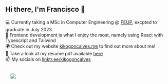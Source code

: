 ## Hi there, I'm Francisco 👋


<main class="container">

💻 Currently taking a MSc in Computer Engineering @ [FEUP](https://sigarra.up.pt/feup/en/CUR_GERAL.CUR_PLANOS_ESTUDOS_VIEW?pv_plano_id=31204&pv_ano_lectivo=2021), excpted to graduate in July 2023\
🌱 Frontend development is what I enjoy the most, namely using React with Typescript and Tailwind\
🌍 Check out my website [kikogoncalves.me](https://kikogoncalves.me) to find out more about me!\
📄 Take a look at my resume pdf available [here](https://kikogoncalves.com/cv.pdf)\
📫 My socials on [linktr.ee/kikogoncalves](https://linktr.ee/kikogoncalves)

  <article class="hero" style="display: flex">

  <a href="https://github.com/kiko-g">
    <img align="center" style="margin-left: 1rem; margin-top: 1rem" src="https://github-readme-stats.vercel.app/api?username=kiko-g&show_icons=true&hide_border=true&count_private=true&include_all_commits=true&bg_color=30,D1FAE5,BFDBFE,DDD6FE&title_color=475569&text_color=475569&icon_color=475569" />
  </a>

  </article>
</main>
